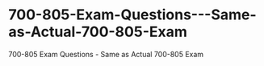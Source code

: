 # 700-805-Exam-Questions---Same-as-Actual-700-805-Exam
700-805 Exam Questions - Same as Actual 700-805 Exam
